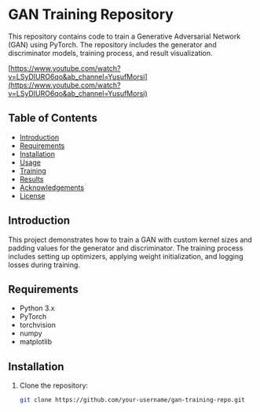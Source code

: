 # GAN Training Repository

This repository contains code to train a Generative Adversarial Network (GAN) using PyTorch. The repository includes the generator and discriminator models, training process, and result visualization.

[https://www.youtube.com/watch?v=LSyDIURO6qo&ab_channel=YusufMorsi](https://www.youtube.com/watch?v=LSyDIURO6qo&ab_channel=YusufMorsi)

## Table of Contents
- [Introduction](#introduction)
- [Requirements](#requirements)
- [Installation](#installation)
- [Usage](#usage)
- [Training](#training)
- [Results](#results)
- [Acknowledgements](#acknowledgements)
- [License](#license)

## Introduction
This project demonstrates how to train a GAN with custom kernel sizes and padding values for the generator and discriminator. The training process includes setting up optimizers, applying weight initialization, and logging losses during training.



## Requirements
- Python 3.x
- PyTorch
- torchvision
- numpy
- matplotlib

## Installation
1. Clone the repository:
   ```bash
   git clone https://github.com/your-username/gan-training-repo.git
